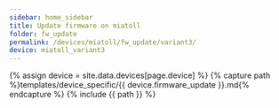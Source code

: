 ```yaml
---
sidebar: home_sidebar
title: Update firmware on miatoll
folder: fw_update
permalink: /devices/miatoll/fw_update/variant3/
device: miatoll_variant3
---
```

{% assign device = site.data.devices[page.device] %}
{% capture path %}templates/device_specific/{{ device.firmware_update }}.md{% endcapture %}
{% include {{ path }} %}
